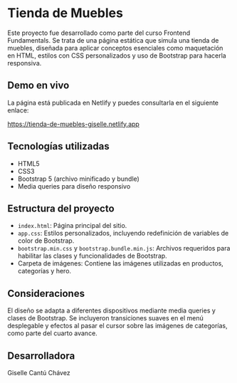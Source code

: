 # Tienda de Muebles

Este proyecto fue desarrollado como parte del curso Frontend Fundamentals. Se trata de una página estática que simula una tienda de muebles, diseñada para aplicar conceptos esenciales como maquetación en HTML, estilos con CSS personalizados y uso de Bootstrap para hacerla responsiva.

## Demo en vivo

La página está publicada en Netlify y puedes consultarla en el siguiente enlace:

https://tienda-de-muebles-giselle.netlify.app

## Tecnologías utilizadas

- HTML5
- CSS3
- Bootstrap 5 (archivo minificado y bundle)
- Media queries para diseño responsivo

## Estructura del proyecto

- `index.html`: Página principal del sitio.
- `app.css`: Estilos personalizados, incluyendo redefinición de variables de color de Bootstrap.
- `bootstrap.min.css` y `bootstrap.bundle.min.js`: Archivos requeridos para habilitar las clases y funcionalidades de Bootstrap.
- Carpeta de imágenes: Contiene las imágenes utilizadas en productos, categorías y hero.

## Consideraciones

El diseño se adapta a diferentes dispositivos mediante media queries y clases de Bootstrap. Se incluyeron transiciones suaves en el menú desplegable y efectos al pasar el cursor sobre las imágenes de categorías, como parte del cuarto avance.

## Desarrolladora

Giselle Cantú Chávez

